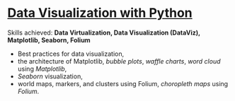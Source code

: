 # [Data Visualization with Python](https://coursera.org/share/afc50d8e684b20a34b9aa7eedbae07d3)

Skills achieved: **Data Virtualization, Data Visualization (DataViz), Matplotlib, Seaborn, Folium**

- Best practices for data visualization, 
- the architecture of Matplotlib, *bubble plots*, *waffle charts*, *word cloud* using *Matplotlib*, 
- *Seaborn* visualization, 
- world maps, markers, and clusters using Folium, *choropleth maps* using *Folium*.
